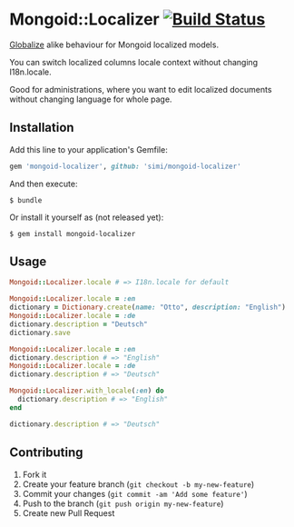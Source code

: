 # Mongoid::Localizer [![Build Status](https://travis-ci.org/simi/mongoid-localizer.png?branch=master)](https://travis-ci.org/simi/mongoid-localizer)

[Globalize](https://github.com/svenfuchs/globalize3) alike behaviour for Mongoid localized models.

You can switch localized columns locale context without changing I18n.locale.

Good for administrations, where you want to edit localized documents without changing language for whole page.

## Installation

Add this line to your application's Gemfile:

```ruby
gem 'mongoid-localizer', github: 'simi/mongoid-localizer'
```

And then execute:

    $ bundle

Or install it yourself as (not released yet):

    $ gem install mongoid-localizer

## Usage

```ruby
Mongoid::Localizer.locale # => I18n.locale for default

Mongoid::Localizer.locale = :en
dictionary = Dictionary.create(name: "Otto", description: "English")
Mongoid::Localizer.locale = :de
dictionary.description = "Deutsch"
dictionary.save

Mongoid::Localizer.locale = :en
dictionary.description # => "English"
Mongoid::Localizer.locale = :de
dictionary.description # => "Deutsch"

Mongoid::Localizer.with_locale(:en) do
  dictionary.description # => "English"
end

dictionary.description # => "Deutsch"
```

## Contributing

1. Fork it
2. Create your feature branch (`git checkout -b my-new-feature`)
3. Commit your changes (`git commit -am 'Add some feature'`)
4. Push to the branch (`git push origin my-new-feature`)
5. Create new Pull Request
